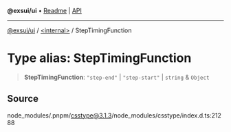 **@exsui/ui** • [Readme](../../README.md) \| [API](../../globals.md)

***

[@exsui/ui](../../README.md) / [\<internal\>](../README.md) / StepTimingFunction

# Type alias: StepTimingFunction

> **StepTimingFunction**: `"step-end"` \| `"step-start"` \| `string` & `Object`

## Source

node\_modules/.pnpm/csstype@3.1.3/node\_modules/csstype/index.d.ts:21288
